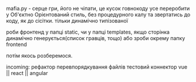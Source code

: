 mafia.py - серце гри, його не чіпати, це кусок говнокоду
усе переробити у Об'єктно Орієнтований стиль, без процедурного калу
та звертатись до коду, як до сісітки. тільки динамічно типізованої

роби фронтенд у папці static, чи у папці templates, якщо сторінка динамічно генерується(список гравців, тощо)
або зроби окрему папку frontend

потім якось розберемося. 

incoming:
рефактор 
перевпорядкування файлів
тестовий коннектор
vue || react || angular